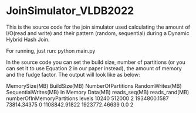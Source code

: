 # JoinSimulator_VLDB2022
This is the source code for the join simulator used calculating the amount of I/O(read and write) and their pattern (random, sequential) during a Dynamic Hybrid Hash Join.

For running, just run: python main.py

In the source code you can set the build size, number of partitions (or you can set it to use Equation 2 in our paper instead), the amount of memory and the fudge factor. The output will look like as below:

MemorySize(MB)	BuildSize(MB)	NumberOfPartitions	RandomWrites(MB)	SequentialWrites(MB)	In Memory Data(MB)	reads_seq(MB)	reads_rand(MB)	numberOfInMemoryPartitions	levels
10240	512000	2	1934800.1587	73814.34375	0	1108842.91822	1923772.46639	0.0	2
